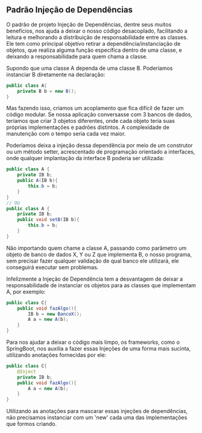 ## Padrão Injeção de Dependências

O padrão de projeto Injeção de Dependências, dentre seus muitos benefícios, nos ajuda a deixar o nosso código desacoplado, facilitando a leitura e melhorando a distribuição de responsabilidade entre as classes. Ele tem como principal objetivo retirar a dependência/instanciação de objetos, que realiza alguma função específica dentro de uma classe, e deixando a responsabilidade para quem chama a classe.

Supondo que uma classe A dependa de uma classe B. Poderíamos instanciar B diretamente na declaração:
``` java
public class A{
	private B b = new B();
}
```
Mas fazendo isso, criamos um acoplamento que fica difícil de fazer um código modular. Se nossa aplicação conversasse com 3 bancos de dados, teríamos que criar 3 objetos diferentes, onde cada objeto teria suas próprias implementações e padrões distintos. A complexidade de manutenção com o tempo seria cada vez maior.

Poderíamos  deixa a injeção dessa dependência por meio de um construtor ou um método setter, acrescentado de programação orientado a interfaces, onde qualquer implantação da interface B poderia ser utilizada:

``` java
public class A {
	private IB b;
	public A(IB b){
		this.b = b;
	}
}
// OU
public class A {
	private IB b;
	public void setB(IB b){
		this.b = b;
	}
}

```
Não importando quem chame a classe A, passando como parâmetro um objeto de banco de dados X, Y ou Z que implementa B, o nosso programa, sem precisar fazer qualquer validação de qual banco ele utilizará, ele conseguirá executar sem problemas.

Infelizmente a Injeção de Dependência tem a desvantagem de deixar a responsabilidade de instanciar os objetos para as classes que implementam A, por exemplo:
```java
public class C{
	public void fazAlgo(){
		IB b = new BancoX();
		A a = new A(b);
	}
}
```

Para nos ajudar a deixar o código mais limpo, os frameworks, como o SpringBoot, nos auxilia a fazer essas Injeções de uma forma mais sucinta, utilizando anotações fornecidas por ele:

```java
public class C{
	@Inject
	private IB b;
	public void fazAlgo(){
		A a = new A(b);
	}
}
```
Utilizando as anotações para mascarar essas injeções de dependências, não precisamos instanciar com um 'new' cada uma das implementações que formos criando.